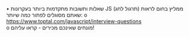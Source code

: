 • שאלות ותשובות מתקדמות ביותר בעקרונות JS (תרגול לחג) ממליץ בחום לראות שאתם מסוגלים לפתור כמה שיותר: o <https://www.toptal.com/javascript/interview-questions><br>
o מונחים שאינכם מכירים - קראו עליהם!
